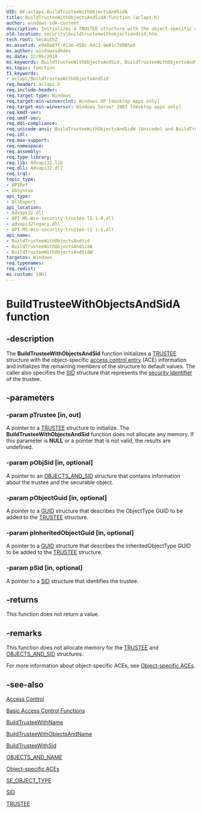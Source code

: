 ```yaml
---
UID: NF:aclapi.BuildTrusteeWithObjectsAndSidA
title: BuildTrusteeWithObjectsAndSidA function (aclapi.h)
author: windows-sdk-content
description: Initializes a TRUSTEE structure with the object-specific access control entry (ACE) information and initializes the remaining members of the structure to default values.
old-location: security\buildtrusteewithobjectsandsid.htm
tech.root: SecAuthZ
ms.assetid: e940a87f-013e-458c-bdc1-9e81c7d905e0
ms.author: windowssdkdev
ms.date: 12/05/2018
ms.keywords: BuildTrusteeWithObjectsAndSid, BuildTrusteeWithObjectsAndSid function [Security], BuildTrusteeWithObjectsAndSidA, BuildTrusteeWithObjectsAndSidW, _win32_buildtrusteewithobjectsandsid, aclapi/BuildTrusteeWithObjectsAndSid, aclapi/BuildTrusteeWithObjectsAndSidA, aclapi/BuildTrusteeWithObjectsAndSidW, security.buildtrusteewithobjectsandsid
ms.topic: function
f1_keywords:
- aclapi/BuildTrusteeWithObjectsAndSid
req.header: aclapi.h
req.include-header: 
req.target-type: Windows
req.target-min-winverclnt: Windows XP [desktop apps only]
req.target-min-winversvr: Windows Server 2003 [desktop apps only]
req.kmdf-ver: 
req.umdf-ver: 
req.ddi-compliance: 
req.unicode-ansi: BuildTrusteeWithObjectsAndSidW (Unicode) and BuildTrusteeWithObjectsAndSidA (ANSI)
req.idl: 
req.max-support: 
req.namespace: 
req.assembly: 
req.type-library: 
req.lib: Advapi32.lib
req.dll: Advapi32.dll
req.irql: 
topic_type:
- APIRef
- kbSyntax
api_type:
- DllExport
api_location:
- Advapi32.dll
- API-MS-Win-security-trustee-l1-1-0.dll
- advapi32legacy.dll
- API-MS-Win-security-trustee-l1-1-1.dll
api_name:
- BuildTrusteeWithObjectsAndSid
- BuildTrusteeWithObjectsAndSidA
- BuildTrusteeWithObjectsAndSidW
targetos: Windows
req.typenames: 
req.redist: 
ms.custom: 19H1
---
```


# BuildTrusteeWithObjectsAndSidA function


## -description


The <b>BuildTrusteeWithObjectsAndSid</b> function initializes a 
<a href="https://docs.microsoft.com/windows/desktop/api/accctrl/ns-accctrl-trustee_a">TRUSTEE</a> structure with the object-specific <a href="https://docs.microsoft.com/windows/desktop/SecGloss/a-gly">access control entry</a> (ACE) information and initializes the remaining members of the structure to default values. The caller also specifies the 
<a href="https://docs.microsoft.com/windows/desktop/api/winnt/ns-winnt-sid">SID</a> structure that represents the <a href="https://docs.microsoft.com/windows/desktop/SecGloss/s-gly">security identifier</a> of the trustee.


## -parameters




### -param pTrustee [in, out]

A pointer to a 
<a href="https://docs.microsoft.com/windows/desktop/api/accctrl/ns-accctrl-trustee_a">TRUSTEE</a> structure to initialize. The <b>BuildTrusteeWithObjectsAndSid</b> function does not allocate any memory. If this parameter is <b>NULL</b> or a pointer that is not valid, the results are undefined.


### -param pObjSid [in, optional]

A pointer to an 
<a href="https://docs.microsoft.com/windows/desktop/api/accctrl/ns-accctrl-objects_and_sid">OBJECTS_AND_SID</a> structure that contains information about the trustee and the securable object.


### -param pObjectGuid [in, optional]

A pointer to a <a href="/windows/win32/api/guiddef/ns-guiddef-guid">GUID</a> structure that describes the ObjectType GUID to be added to the 
<a href="https://docs.microsoft.com/windows/desktop/api/accctrl/ns-accctrl-trustee_a">TRUSTEE</a> structure.


### -param pInheritedObjectGuid [in, optional]

A pointer to a <a href="/windows/win32/api/guiddef/ns-guiddef-guid">GUID</a> structure that describes the InheritedObjectType GUID to be added to the <a href="https://docs.microsoft.com/windows/desktop/api/accctrl/ns-accctrl-trustee_a">TRUSTEE</a> structure.


### -param pSid [in, optional]

A pointer to a 
<a href="https://docs.microsoft.com/windows/desktop/api/winnt/ns-winnt-sid">SID</a> structure that identifies the trustee.


## -returns



This function does not return a value.




## -remarks



This function does not allocate memory for the 
<a href="https://docs.microsoft.com/windows/desktop/api/accctrl/ns-accctrl-trustee_a">TRUSTEE</a> and 
<a href="https://docs.microsoft.com/windows/desktop/api/accctrl/ns-accctrl-objects_and_sid">OBJECTS_AND_SID</a> structures.

For more information about object-specific ACEs, see 
<a href="https://docs.microsoft.com/windows/desktop/SecAuthZ/object-specific-aces">Object-specific ACEs</a>.




## -see-also




<a href="https://docs.microsoft.com/windows/desktop/SecAuthZ/access-control">Access Control</a>



<a href="https://docs.microsoft.com/windows/desktop/SecAuthZ/authorization-functions">Basic Access Control Functions</a>



<a href="https://docs.microsoft.com/windows/desktop/api/aclapi/nf-aclapi-buildtrusteewithnamea">BuildTrusteeWithName</a>



<a href="https://docs.microsoft.com/windows/desktop/api/aclapi/nf-aclapi-buildtrusteewithobjectsandnamea">BuildTrusteeWithObjectsAndName</a>



<a href="https://docs.microsoft.com/windows/desktop/api/aclapi/nf-aclapi-buildtrusteewithsida">BuildTrusteeWithSid</a>



<a href="https://docs.microsoft.com/windows/desktop/api/accctrl/ns-accctrl-objects_and_name_a">OBJECTS_AND_NAME</a>



<a href="https://docs.microsoft.com/windows/desktop/SecAuthZ/object-specific-aces">Object-specific ACEs</a>



<a href="https://docs.microsoft.com/windows/desktop/api/accctrl/ne-accctrl-se_object_type">SE_OBJECT_TYPE</a>



<a href="https://docs.microsoft.com/windows/desktop/api/winnt/ns-winnt-sid">SID</a>



<a href="https://docs.microsoft.com/windows/desktop/api/accctrl/ns-accctrl-trustee_a">TRUSTEE</a>
 

 

